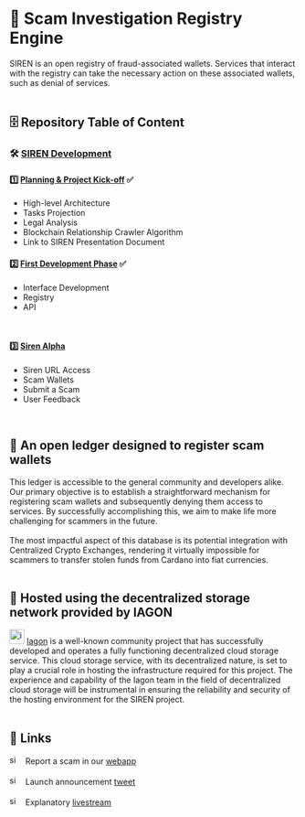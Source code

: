 # 🚨 Scam Investigation Registry Engine
SIREN is an open registry of fraud-associated wallets. Services that interact with the registry can take the necessary action on these associated wallets, such as denial of services.
</br>
</br>

## 🗄 Repository Table of Content
### 🛠️ [SIREN Development](https://github.com/XerberusTeam/SIREN/tree/735e4c9865815fb510509d7194dbcbfc2e9dfea5/SIREN%20Development) 
#### 1️⃣ [Planning & Project Kick-off](https://github.com/XerberusTeam/SIREN/blob/ad26396495b0e282b0dab25e87aad5414fe58aee/SIREN%20Development/1%20-%20Planning%20%26%20Project%20Kick-off.md) ✅
- High-level Architecture
- Tasks Projection
- Legal Analysis
- Blockchain Relationship Crawler Algorithm
- Link to SIREN Presentation Document

#### 2️⃣ [First Development Phase](https://github.com/XerberusTeam/SIREN/blob/master/SIREN%20Development/2%20-%20First%20Development%20Phase.md) ✅
- Interface Development
-  Registry
-  API
</br>

####  3️⃣ [Siren Alpha](https://github.com/XerberusTeam/SIREN/blob/6dded5e4ca36c5f8c2e16cbb82e2096110b6b90e/SIREN%20Development/3%20-%20Siren%20Alpha.md)
- Siren URL Access
- Scam Wallets
- Submit a Scam
- User Feedback
</br>

## 📒 An open ledger designed to register scam wallets
This ledger is accessible to the general community and developers alike. Our primary objective is to establish a straightforward mechanism for registering scam wallets and subsequently denying them access to services. By successfully accomplishing this, we aim to make life more challenging for scammers in the future. 
</br> 
</br>
The most impactful aspect of this database is its potential integration with Centralized Crypto Exchanges, rendering it virtually impossible for scammers to transfer stolen funds from Cardano into fiat currencies.
</br>
</br>

## 💾 Hosted using the decentralized storage network provided by IAGON
[<img alt="iagon logo" width="26px" src="https://s2.coinmarketcap.com/static/img/coins/64x64/11078.png" />][iagon]
[Iagon][iagon] is a well-known community project that has successfully developed and operates a fully functioning decentralized cloud storage service. This cloud storage service, with its decentralized nature, is set to play a crucial role in hosting the infrastructure required for this project. The experience and capability of the Iagon team in the field of decentralized cloud storage will be instrumental in ensuring the reliability and security of the hosting environment for the SIREN project.
</br>
</br>

## 🔗 Links
[<img alt="siren webapp" width="16px" src="https://cdn-icons-png.flaticon.com/128/1006/1006771.png" />][siren] &nbsp; Report a scam in our [webapp][siren]
</br>
</br>
[<img alt="siren webapp" width="16px" src="https://cdn-icons-png.flaticon.com/128/5968/5968830.png" />][announcement] &nbsp; Launch announcement [tweet][announcement] 
</br>
</br>
[<img alt="siren webapp" width="16px" src="https://cdn-icons-png.flaticon.com/128/0/375.png" />][livestream] &nbsp; Explanatory [livestream][livestream]


[siren]: https://app.xerberus.io/siren
[announcement]: https://x.com/Xerberus_io/status/1812807797341401094
[livestream]: https://x.com/Xerberus_io/status/1812850356889764023
[iagon]: https://iagon.com/
